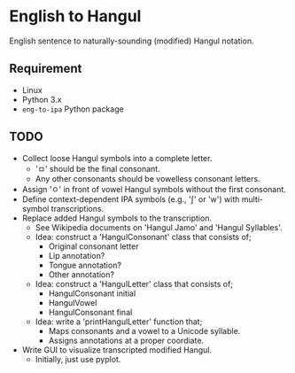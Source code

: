 # English to Hangul

English sentence to naturally-sounding (modified) Hangul notation.

## Requirement

 - Linux
 - Python 3.x
 - `eng-to-ipa` Python package

## TODO

 - Collect loose Hangul symbols into a complete letter.
    - 'ㅁ' should be the final consonant.
    - Any other consonants should be vowelless consonant letters.
 - Assign 'ㅇ' in front of vowel Hangul symbols without the first consonant.
 - Define context-dependent IPA symbols (e.g., 'ʃ' or 'w') with multi-symbol
   transcriptions.
 - Replace added Hangul symbols to the transcription.
    - See Wikipedia documents on 'Hangul Jamo' and 'Hangul Syllables'.
    - Idea: construct a 'HangulConsonant' class that consists of;
        - Original consonant letter
        - Lip annotation?
        - Tongue annotation?
        - Other annotation?
    - Idea: construct a 'HangulLetter' class that consists of;
        - HangulConsonant initial
        - HangulVowel
        - HangulConsonant final
    - Idea: write a 'printHangulLetter' function that;
        - Maps consonants and a vowel to a Unicode syllable.
        - Assigns annotations at a proper coordiate.
 - Write GUI to visualize transcripted modified Hangul.
    - Initially, just use pyplot.
